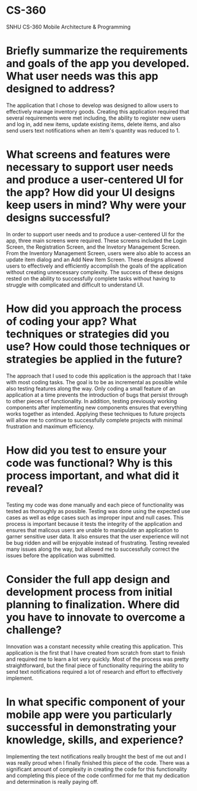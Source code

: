 # CS-360
SNHU CS-360 Mobile Architecture & Programming

# Briefly summarize the requirements and goals of the app you developed. What user needs was this app designed to address?
The application that I chose to develop was designed to allow users to effectively manage inventory goods. Creating this application required that several requirements were met including, the ability to register new users and log in, add new items, update existing items, delete items, and also send users text notifications when an item's quantity was reduced to 1.

# What screens and features were necessary to support user needs and produce a user-centered UI for the app? How did your UI designs keep users in mind? Why were your designs successful?
In order to support user needs and to produce a user-centered UI for the app, three main screens were required. These screens included the Login Screen, the Registration Screen, and the Invetory Management Screen. From the Inventory Management Screen, users were also able to access an update item dialog and an Add New Item Screen. These designs allowed users to effectively and efficiently accomplish the goals of the application without creating unnecessary complexity. The success of these designs rested on the ability to successfully complete tasks without having to struggle with complicated and difficult to understand UI.

# How did you approach the process of coding your app? What techniques or strategies did you use? How could those techniques or strategies be applied in the future?
The approach that I used to code this application is the approach that I take with most coding tasks. The goal is to be as incremental as possible while also testing features along the way. Only coding a small feature of an application at a time prevents the introduction of bugs that persist through to other pieces of functionality. In addition, testing previously working components after implementing new components ensures that everything works together as intended. Applying these techniques to future projects will allow me to continue to successfully complete projects with minimal frustration and maximum efficiency.

# How did you test to ensure your code was functional? Why is this process important, and what did it reveal?
Testing my code was done manually and each piece of functionality was tested as thoroughly as possible. Testing was done using the expected use cases as well as edge cases such as improper input and null cases. This process is important because it tests the integrity of the application and ensures that malicous users are unable to manipulate an application to garner sensitive user data. It also ensures that the user experience will not be bug ridden and will be enjoyable instead of frustrating. Testing revealed many issues along the way, but allowed me to successfully correct the issues before the application was submitted.

# Consider the full app design and development process from initial planning to finalization. Where did you have to innovate to overcome a challenge?
Innovation was a constant necessity while creating this application. This application is the first that I have created from scratch from start to finish and required me to learn a lot very quickly. Most of the process was pretty straightforward, but the final piece of functionality requiring the ability to send text notifications required a lot of research and effort to effectively implement.

# In what specific component of your mobile app were you particularly successful in demonstrating your knowledge, skills, and experience?
Implementing the text notifications really brought the best of me out and I was really proud when I finally finished this piece of the code. There was a significant amount of complexity in creating the code for this functionality and completing this piece of the code confirmed for me that my dedication and determination is really paying off.
